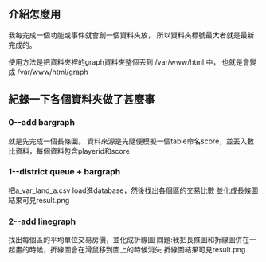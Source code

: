 ## 介紹怎麼用
我每完成一個功能或事件就會創一個資料夾放，
所以資料夾標號最大者就是最新完成的。

使用方法是把資料夾裡的graph資料夾整個丟到 /var/www/html 中，
也就是會變成 /var/www/html/graph


## 紀錄一下各個資料夾做了甚麼事

### 0--add bargraph
就是先完成一個長條圖。
資料來源是先隨便模擬一個table命名score，並丟入數比資料，每個資料包含playerid和score

### 1--district queue + bargraph
把a_var_land_a.csv load進database，然後找出各個區的交易比數 並化成長條圖
結果可見result.png

### 2--add linegraph
找出每個區的平均單位交易房價，並化成折線圖
問題:我把長條圖和折線圖併在一起畫的時候，折線圖會在滑鼠移到圖上的時候消失
折線圖結果可見result.png